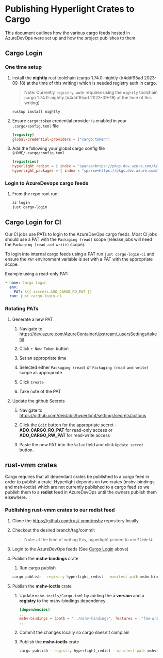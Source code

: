 # Publishing Hyperlight Crates to Cargo

This document outlines how the various cargo feeds hosted in AzureDevOps were set up and how the project publishes to them

## Cargo Login

### One time setup

1. Install the **nightly** rust toolchain (cargo 1.74.0-nightly (b4ddf95ad 2023-09-18) at the time of this writing) which is needed registry auth in cargo.

   > Note: Currently `registry auth` requires using the `nightly` toolchain cargo 1.74.0-nightly (b4ddf95ad 2023-09-18) at the time of this writing)

    ```command
    rustup install nightly
    ```

1. Ensure `cargo:token` credential provider is enabled in your `.cargo/config.toml` file

    ```toml
    [registry]
    global-credential-providers = ["cargo:token"]
    ```

1. Add the following your global cargo config file `$HOME/.cargo/config.toml`

    ```toml
    [registries]
    hyperlight_redist = { index = "sparse+https://pkgs.dev.azure.com/AzureContainerUpstream/hyperlight/_packaging/hyperlight_redist/Cargo/index/" }
    hyperlight_packages = { index = "sparse+https://pkgs.dev.azure.com/AzureContainerUpstream/hyperlight/_packaging/hyperlight_packages_test/Cargo/index/" }
    ```

### Login to AzureDevops cargo feeds

1. From the repo root run:

    ```bash
    az login
    just cargo-login
    ```

## Cargo Login for CI

Our CI jobs use PATs to login to the AzureDevOps cargo feeds.
Most CI jobs should use a PAT with the `Packaging (read)` scope (release jobs will need the `Packaging (read and write)` scope).

To login into internal cargo feeds using a PAT run `just cargo-login-ci` and ensure the `PAT` environment variable is set with a PAT with the appropriate scope.

Example using a read-only PAT:

```yaml
- name: Cargo login
  env:
    PAT: ${{ secrets.ADO_CARGO_RO_PAT }}
  run: just cargo-login-ci
```

### Rotating PATs

1. Generate a new PAT

    1. Navigate to https://dev.azure.com/AzureContainerUpstream/_usersSettings/tokens

    1. Click `+ New Token` button

    1. Set an appropriate time

    1. Selected either `Packaging (read)` or `Packaging (read and write)` scope as appropriate

    1. Click `Create`

    1. Take note of the PAT

1. Update the github Secrets

    1. Navigate to https://github.com/deislabs/hyperlight/settings/secrets/actions

    1. Click the `Edit` button for the appropriate secret - **ADO_CARGO_RO_PAT** for read-only access or **ADO_CARGO_RW_PAT** for read-write access

    1. Paste the new PAT into the `Value` field and click `Update secret` button.

## rust-vmm crates

Cargo requires that all dependant crates be published to a cargo feed in order to publish a crate.
Hyperlight depends on two crates (mshv-bindings and msh-ioctls) which are not currently published to a cargo feed so we publish them to a **redist** feed in AzureDevOps until the owners publish them elsewhere.

### Publishing rust-vmm crates to our **redist** feed

1. Clone the https://github.com/rust-vmm/mshv repository locally

1. Checkout the desired branch/tag/commit

    > Note: at the time of writing this, hyperlight pinned to rev `52edcf4`

1. Login to the AzureDevOps feeds (See [Cargo Login](#cargo-login) above)

1. Publish the **mshv-bindings** crate

    1. Run cargo publish

    ```bash
    cargo publish --registry hyperlight_redist --manifest-path mshv-bindings/Cargo.toml
    ```

1. Publish the **mshv-ioctls** crate

    1. Update `mshv-ioctls/Cargo.toml` by adding the a **version** and a **registry** to the mshv-bindings dependency

        ```toml
        [dependencies]
        ...
        mshv-bindings = {path = "../mshv-bindings", features = ["fam-wrappers"], version="*", registry="hyperlight_redist" }
        ...
        ```

    1. Commit the changes locally so cargo doesn't complain

    1. Publish the **mshv-ioctls** crate

        ```bash
        cargo publish --registry hyperlight_redist --manifest-path mshv-ioctls/Cargo.toml 
        ```
